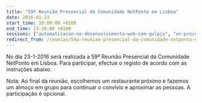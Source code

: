 ```yaml
---
title: "59ª Reunião Presencial da Comunidade NetPonto em Lisboa"
date: 2016-01-23
start_time: 10:00:00 +0100
end_time: 13:30:00 +0100
sessions: ["automatizacao-no-desenvolvimento-web-com-gulpjs", "un-process-or-the-truth-about-functional-analysis"]
redirect_from: /reuniao/59a-reuniao-presencial-da-comunidade-netponto-em-lisboa/
---
```

No dia 23-1-2016 será realizada a 59ª Reunião Presencial da Comunidade NetPonto em Lisboa. Para participar, efectue o registo de acordo com as instruções abaixo.

Nota: Ao final da reunião, escolhemos um restaurante próximo e fazemos um almoço em grupo para continuar o convívio e aproximar as pessoas. A participação é opcional.

